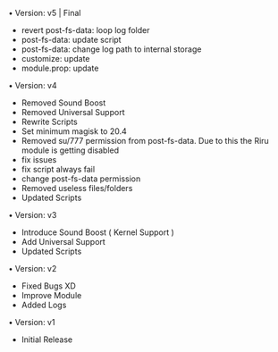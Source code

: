 • Version: v5 | Final
- revert post-fs-data: loop log folder
- post-fs-data: update script
- post-fs-data: change log path to internal storage
- customize: update
- module.prop: update

• Version: v4
- Removed Sound Boost
- Removed Universal Support
- Rewrite Scripts
- Set minimum magisk to 20.4
- Removed su/777 permission from post-fs-data. Due to this the Riru module is getting disabled
- fix issues
- fix script always fail
- change post-fs-data permission
- Removed useless files/folders
- Updated Scripts

• Version: v3
- Introduce Sound Boost ( Kernel Support )
- Add Universal Support
- Updated Scripts

• Version: v2
- Fixed Bugs XD
- Improve Module
- Added Logs

• Version: v1
- Initial Release
